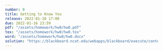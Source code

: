 ```yaml
---
number: 0
title: Getting to Know You
release: 2022-01-10 17:00
due: 2022-01-16 23:59
pdf: "/assets/homework/hw0/hw0.pdf"
tex: "/assets/homework/hw0/hw0.tex"
word: "/assets/homework/hw0/hw0.docx"
solution: "https://blackboard.ncat.edu/webapps/blackboard/execute/content/file?cmd=view&mode=designer&content_id=_5212733_1&course_id=_3567742_1"
---
```

